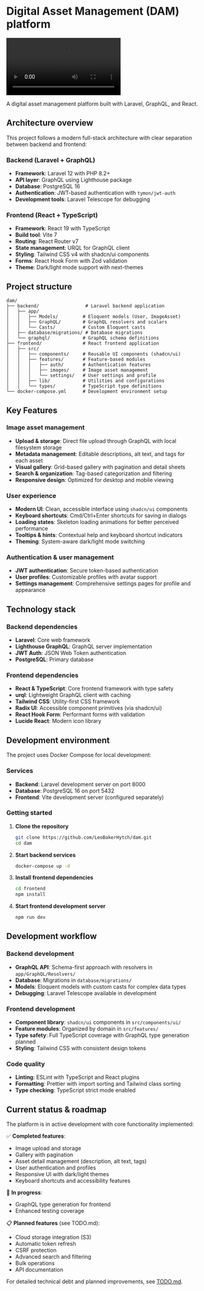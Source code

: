 # Digital Asset Management (DAM) platform

<video src="./screen-recording.mp4" controls alt="Screen recording of Digital Asset Management (DAM) platform"></video>

A digital asset management platform built with Laravel, GraphQL, and React.

## Architecture overview

This project follows a modern full-stack architecture with clear separation between backend and frontend:

### Backend (Laravel + GraphQL)
- **Framework**: Laravel 12 with PHP 8.2+
- **API layer**: GraphQL using Lighthouse package
- **Database**: PostgreSQL 16
- **Authentication**: JWT-based authentication with `tymon/jwt-auth`
- **Development tools**: Laravel Telescope for debugging

### Frontend (React + TypeScript)
- **Framework**: React 19 with TypeScript
- **Build tool**: Vite 7
- **Routing**: React Router v7
- **State management**: URQL for GraphQL client
- **Styling**: Tailwind CSS v4 with shadcn/ui components
- **Forms**: React Hook Form with Zod validation
- **Theme**: Dark/light mode support with next-themes

## Project structure

```
dam/
├── backend/                 # Laravel backend application
│   ├── app/
│   │   ├── Models/         # Eloquent models (User, ImageAsset)
│   │   ├── GraphQL/        # GraphQL resolvers and scalars
│   │   └── Casts/          # Custom Eloquent casts
│   ├── database/migrations/ # Database migrations
│   └── graphql/            # GraphQL schema definitions
├── frontend/               # React frontend application
│   ├── src/
│   │   ├── components/     # Reusable UI components (shadcn/ui)
│   │   ├── features/       # Feature-based modules
│   │   │   ├── auth/       # Authentication features
│   │   │   ├── images/     # Image asset management
│   │   │   └── settings/   # User settings and profile
│   │   ├── lib/            # Utilities and configurations
│   │   └── types/          # TypeScript type definitions
└── docker-compose.yml      # Development environment setup
```

## Key Features

### Image asset management
- **Upload & storage**: Direct file upload through GraphQL with local filesystem storage
- **Metadata management**: Editable descriptions, alt text, and tags for each asset
- **Visual gallery**: Grid-based gallery with pagination and detail sheets
- **Search & organization**: Tag-based categorization and filtering
- **Responsive design**: Optimized for desktop and mobile viewing

### User experience
- **Modern UI**: Clean, accessible interface using `shadcn/ui` components
- **Keyboard shortcuts**: Cmd/Ctrl+Enter shortcuts for saving in dialogs
- **Loading states**: Skeleton loading animations for better perceived performance
- **Tooltips & hints**: Contextual help and keyboard shortcut indicators
- **Theming**: System-aware dark/light mode switching

### Authentication & user management
- **JWT authentication**: Secure token-based authentication
- **User profiles**: Customizable profiles with avatar support
- **Settings management**: Comprehensive settings pages for profile and appearance

## Technology stack

### Backend dependencies
- **Laravel**: Core web framework
- **Lighthouse GraphQL**: GraphQL server implementation
- **JWT Auth**: JSON Web Token authentication
- **PostgreSQL**: Primary database

### Frontend dependencies
- **React & TypeScript**: Core frontend framework with type safety
- **urql**: Lightweight GraphQL client with caching
- **Tailwind CSS**: Utility-first CSS framework
- **Radix UI**: Accessible component primitives (via shadcn/ui)
- **React Hook Form**: Performant forms with validation
- **Lucide React**: Modern icon library

## Development environment

The project uses Docker Compose for local development:

### Services
- **Backend**: Laravel development server on port 8000
- **Database**: PostgreSQL 16 on port 5432
- **Frontend**: Vite development server (configured separately)

### Getting started

1. **Clone the repository**
   ```bash
   git clone https://github.com/LeoBakerHytch/dam.git
   cd dam
   ```

2. **Start backend services**
   ```bash
   docker-compose up -d
   ```

3. **Install frontend dependencies**
   ```bash
   cd frontend
   npm install
   ```

4. **Start frontend development server**
   ```bash
   npm run dev
   ```

## Development workflow

### Backend development
- **GraphQL API**: Schema-first approach with resolvers in `app/GraphQL/Resolvers/`
- **Database**: Migrations in `database/migrations/`
- **Models**: Eloquent models with custom casts for complex data types
- **Debugging**: Laravel Telescope available in development

### Frontend development
- **Component library**: `shadcn/ui` components in `src/components/ui/`
- **Feature modules**: Organized by domain in `src/features/`
- **Type safety**: Full TypeScript coverage with GraphQL type generation planned
- **Styling**: Tailwind CSS with consistent design tokens

### Code quality
- **Linting**: ESLint with TypeScript and React plugins
- **Formatting**: Prettier with import sorting and Tailwind class sorting
- **Type checking**: TypeScript strict mode enabled

## Current status & roadmap

The platform is in active development with core functionality implemented:

✅ **Completed features**:
- Image upload and storage
- Gallery with pagination
- Asset detail management (description, alt text, tags)
- User authentication and profiles
- Responsive UI with dark/light themes
- Keyboard shortcuts and accessibility features

🚧 **In progress**:
- GraphQL type generation for frontend
- Enhanced testing coverage

📋 **Planned features** (see TODO.md):
- Cloud storage integration (S3)
- Automatic token refresh
- CSRF protection
- Advanced search and filtering
- Bulk operations
- API documentation

For detailed technical debt and planned improvements, see [TODO.md](TODO.md).
